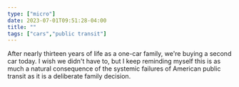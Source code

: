 ```yaml
---
type: ["micro"]
date: 2023-07-01T09:51:28-04:00
title: ""
tags: ["cars","public transit"]
---
```

After nearly thirteen years of life as a one-car family, we're buying a second car today. I wish we didn't have to, but I keep reminding myself this is as much a natural consequence of the systemic failures of American public transit as it is a deliberate family decision.
